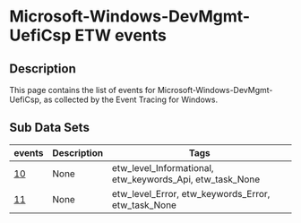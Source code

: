 # Microsoft-Windows-DevMgmt-UefiCsp ETW events

## Description
This page contains the list of events for Microsoft-Windows-DevMgmt-UefiCsp, as collected by the Event Tracing for Windows.

## Sub Data Sets
|events|Description|Tags|
|---|---|---|
|[10](events/event-10.md)|None|etw_level_Informational, etw_keywords_Api, etw_task_None|
|[11](events/event-11.md)|None|etw_level_Error, etw_keywords_Error, etw_task_None|
